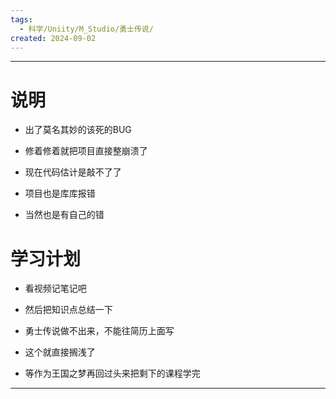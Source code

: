 ```yaml
---
tags:
  - 科学/Uniity/M_Studio/勇士传说/
created: 2024-09-02
---
```


---
# 说明

- 出了莫名其妙的该死的BUG
- 修着修着就把项目直接整崩溃了

- 现在代码估计是敲不了了
- 项目也是库库报错
- 当然也是有自己的错
# 学习计划

- 看视频记笔记吧
- 然后把知识点总结一下

- 勇士传说做不出来，不能往简历上面写
- 这个就直接搁浅了
- 等作为王国之梦再回过头来把剩下的课程学完

---
